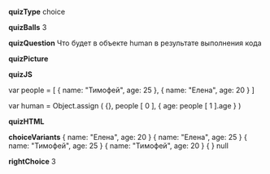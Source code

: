 ____quizType____
choice

____quizBalls____
3

____quizQuestion____
Что будет в объекте human в результате выполнения кода

____quizPicture____


____quizJS____

var people = [
    {
        name: "Тимофей",
        age: 25
    },
    {
        name: "Елена",
        age: 20
    }
]

var human = Object.assign (
    {},
    people [ 0 ],
    { age: people [ 1 ].age }
)

____quizHTML____


____choiceVariants____
{ name: "Елена", age: 20 }
{ name: "Елена", age: 25 }
{ name: "Тимофей", age: 25 }
{ name: "Тимофей", age: 20 }
{ }
null

____rightChoice____
3

